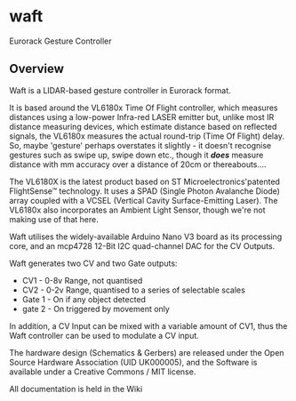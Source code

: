 # waft
Eurorack Gesture Controller

## Overview

Waft is a LIDAR-based gesture controller in Eurorack format.

It is based around the VL6180x Time Of Flight controller, which measures distances using a low-power Infra-red LASER emitter but, unlike most IR distance measuring devices, which estimate distance based on reflected signals, the VL6180x measures the actual round-trip (Time Of Flight) delay. So, maybe 'gesture' perhaps overstates it slightly - it doesn't recognise gestures such as swipe up, swipe down etc., though it _**does**_ measure distance with mm accuracy over a distance of 20cm or thereabouts.... 

The VL6180X is the latest product based on ST Microelectronics'patented FlightSense™ technology. It uses a SPAD (Single Photon Avalanche Diode) array coupled with a VCSEL (Vertical Cavity Surface-Emitting Laser). The VL6180x also incorporates an Ambient Light Sensor, though we're not making use of that here.

Waft utilises the widely-available Arduino Nano V3 board as its processing core, and an mcp4728 12-Bit I2C quad-channel DAC for the CV Outputs.

Waft generates two CV and two Gate outputs:

* CV1 - 0-8v Range, not quantised
* CV2 - 0-2v Range, quantised to a series of selectable scales
* Gate 1 - On if any object detected
* gate 2 - On triggered by movement only

In addition, a CV Input can be mixed with a variable amount of CV1, thus the Waft controller can be used to modulate a CV input.

The hardware design (Schematics & Gerbers) are released under the Open Source Hardware Association (UID UK000005), and the Software is available under a Creative Commons / MIT license.

All documentation is held in the Wiki
